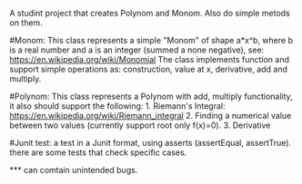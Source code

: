 A studint project that creates Polynom and Monom.
Also do simple metods on them.

#Monom:
This class represents a simple "Monom" of shape a*x^b, where b is a real number and a is an integer (summed a none negative), see: https://en.wikipedia.org/wiki/Monomial The class implements function and support simple operations as: construction, value at x, derivative, add and multiply.

#Polynom:
This class represents a Polynom with add, multiply functionality, it also should support the following: 1. Riemann's Integral: https://en.wikipedia.org/wiki/Riemann_integral 2. Finding a numerical value between two values (currently support root only f(x)=0). 3. Derivative

#Junit test:
a test in a Junit format, using asserts (assertEqual, assertTrue).
there are some tests that check specific cases.


*** can comtain unintended bugs.
